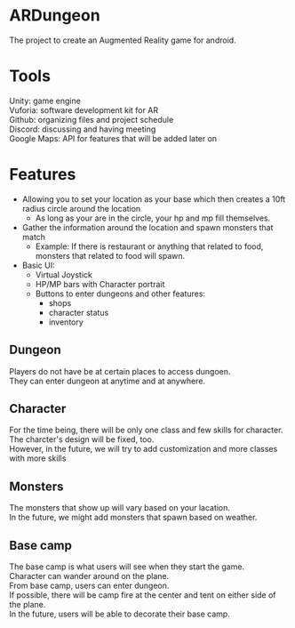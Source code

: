 # ARDungeon

The project to create an Augmented Reality game for android.

# Tools

Unity: game engine<br />
Vuforia: software development kit for AR<br />
Github: organizing files and project schedule<br />
Discord: discussing and having meeting<br />
Google Maps: API for features that will be added later on<br />

# Features

* Allowing you to set your location as your base which then creates a 10ft radius circle around the location
	* As long as your are in the circle, your hp and mp fill themselves.
* Gather the information around the location and spawn monsters that match
	* Example: If there is restaurant or anything that related to food, monsters that related to food will spawn.
* Basic UI:
	* Virtual Joystick
	* HP/MP bars with Character portrait
	* Buttons to enter dungeons and other features:
		* shops
		* character status
		* inventory
## Dungeon

Players do not have be at certain places to access dungoen.<br />
They can enter dungeon at anytime and at anywhere.<br />

## Character

For the time being, there will be only one class and few skills for character.<br />
The charcter's design will be fixed, too.<br />
However, in the future, we will try to add customization and more classes with more skills<br />

## Monsters

The monsters that show up will vary based on your lacation.<br />
In the future, we might add monsters that spawn based on weather.<br />

## Base camp

The base camp is what users will see when they start the game.<br />
Character can wander around on the plane.<br />
From base camp, users can enter dungeon.<br />
If possible, there will be camp fire at the center and tent on either side of the plane.<br />
In the future, users will be able to decorate their base camp.<br />




